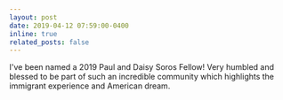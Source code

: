 ```yaml
---
layout: post
date: 2019-04-12 07:59:00-0400
inline: true
related_posts: false
---
```


I've been named a 2019 Paul and Daisy Soros Fellow! Very humbled and blessed to be part of such an incredible community which highlights the immigrant experience and American dream.
